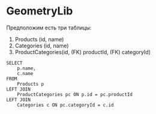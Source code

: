 # GeometryLib
   Предположим есть три таблицы: 
   1) Products (id, name)
   2) Categories (id, name)
   3) ProductCategories(id, (FK) productId, (FK) categoryId)
      
```
SELECT
    p.name,
    c.name
FROM
    Products p
LEFT JOIN
    ProductCategories pc ON p.id = pc.productId
LEFT JOIN
    Categories c ON pc.categoryId = c.id
```
